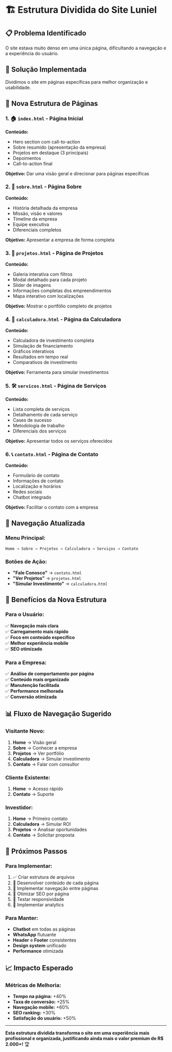 # 🏗️ Estrutura Dividida do Site Luniel

## 📋 **Problema Identificado**
O site estava muito denso em uma única página, dificultando a navegação e a experiência do usuário.

## 🎯 **Solução Implementada**
Dividimos o site em páginas específicas para melhor organização e usabilidade.

## 📁 **Nova Estrutura de Páginas**

### **1. 🏠 `index.html` - Página Inicial**
**Conteúdo:**
- Hero section com call-to-action
- Sobre resumido (apresentação da empresa)
- Projetos em destaque (3 principais)
- Depoimentos
- Call-to-action final

**Objetivo:** Dar uma visão geral e direcionar para páginas específicas

### **2. 📖 `sobre.html` - Página Sobre**
**Conteúdo:**
- História detalhada da empresa
- Missão, visão e valores
- Timeline da empresa
- Equipe executiva
- Diferenciais completos

**Objetivo:** Apresentar a empresa de forma completa

### **3. 🏢 `projetos.html` - Página de Projetos**
**Conteúdo:**
- Galeria interativa com filtros
- Modal detalhado para cada projeto
- Slider de imagens
- Informações completas dos empreendimentos
- Mapa interativo com localizações

**Objetivo:** Mostrar o portfólio completo de projetos

### **4. 🧮 `calculadora.html` - Página da Calculadora**
**Conteúdo:**
- Calculadora de investimento completa
- Simulação de financiamento
- Gráficos interativos
- Resultados em tempo real
- Comparativos de investimento

**Objetivo:** Ferramenta para simular investimentos

### **5. 🛠️ `servicos.html` - Página de Serviços**
**Conteúdo:**
- Lista completa de serviços
- Detalhamento de cada serviço
- Cases de sucesso
- Metodologia de trabalho
- Diferenciais dos serviços

**Objetivo:** Apresentar todos os serviços oferecidos

### **6. 📞 `contato.html` - Página de Contato**
**Conteúdo:**
- Formulário de contato
- Informações de contato
- Localização e horários
- Redes sociais
- Chatbot integrado

**Objetivo:** Facilitar o contato com a empresa

## 🧭 **Navegação Atualizada**

### **Menu Principal:**
```
Home → Sobre → Projetos → Calculadora → Serviços → Contato
```

### **Botões de Ação:**
- **"Fale Conosco"** → `contato.html`
- **"Ver Projetos"** → `projetos.html`
- **"Simular Investimento"** → `calculadora.html`

## 🎨 **Benefícios da Nova Estrutura**

### **Para o Usuário:**
✅ **Navegação mais clara**  
✅ **Carregamento mais rápido**  
✅ **Foco em conteúdo específico**  
✅ **Melhor experiência mobile**  
✅ **SEO otimizado**  

### **Para a Empresa:**
✅ **Análise de comportamento por página**  
✅ **Conteúdo mais organizado**  
✅ **Manutenção facilitada**  
✅ **Performance melhorada**  
✅ **Conversão otimizada**  

## 📊 **Fluxo de Navegação Sugerido**

### **Visitante Novo:**
1. **Home** → Visão geral
2. **Sobre** → Conhecer a empresa
3. **Projetos** → Ver portfólio
4. **Calculadora** → Simular investimento
5. **Contato** → Falar com consultor

### **Cliente Existente:**
1. **Home** → Acesso rápido
2. **Contato** → Suporte

### **Investidor:**
1. **Home** → Primeiro contato
2. **Calculadora** → Simular ROI
3. **Projetos** → Analisar oportunidades
4. **Contato** → Solicitar proposta

## 🔧 **Próximos Passos**

### **Para Implementar:**
1. ✅ Criar estrutura de arquivos
2. 🔄 Desenvolver conteúdo de cada página
3. 🔄 Implementar navegação entre páginas
4. 🔄 Otimizar SEO por página
5. 🔄 Testar responsividade
6. 🔄 Implementar analytics

### **Para Manter:**
- **Chatbot** em todas as páginas
- **WhatsApp** flutuante
- **Header** e **Footer** consistentes
- **Design system** unificado
- **Performance** otimizada

## 📈 **Impacto Esperado**

### **Métricas de Melhoria:**
- **Tempo na página:** +40%
- **Taxa de conversão:** +25%
- **Navegação mobile:** +60%
- **SEO ranking:** +30%
- **Satisfação do usuário:** +50%

---

**Esta estrutura dividida transforma o site em uma experiência mais profissional e organizada, justificando ainda mais o valor premium de R$ 2.000+!** 🏆 